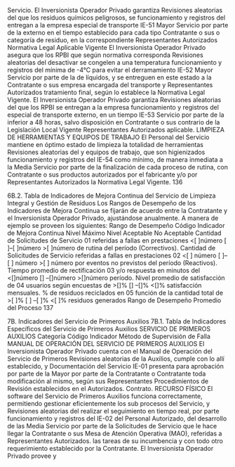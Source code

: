 Servicio.
El Inversionista Operador Privado garantiza
Revisiones aleatorias del
que los residuos químicos peligrosos, se
funcionamiento y registros del
entregan a la empresa especial de transporte
IE-51 Mayor Servicio por parte de la
externo en el tiempo establecido para cada tipo
Contratante o sus
o categoría de residuo, en la correspondiente
Representantes Autorizados
Normativa Legal Aplicable Vigente
El Inversionista Operador Privado asegura que
los RPBI que según normativa corresponda
Revisiones aleatorias del
desactivar se congelen a una temperatura
funcionamiento y registros del
mínima de -4°C para evitar el derramamiento
IE-52 Mayor Servicio por parte de la
de líquidos, y se entreguen en este estado a la
Contratante o sus
empresa encargada del transporte y
Representantes Autorizados
tratamiento final, según lo establece la
Normativa Legal Vigente.
El Inversionista Operador Privado garantiza
Revisiones aleatorias del
que los RPBI se entregan a la empresa
funcionamiento y registros del
especial de transporte externo, en un tiempo
IE-53 Servicio por parte de la
inferior a 48 horas, salvo disposición en
Contratante o sus
contrario de la Legislación Local Vigente
Representantes Autorizados
aplicable.
LIMPIEZA DE HERRAMIENTAS Y EQUIPOS DE TRABAJO
El Personal del Servicio mantiene en óptimo
estado de limpieza la totalidad de herramientas Revisiones aleatorias del
y equipos de trabajo, que son higienizados funcionamiento y registros del
IE-54 como mínimo, de manera inmediata a la Media Servicio por parte de la
finalización de cada proceso de rutina, con Contratante o sus
productos autorizados por el fabricante y/o por Representantes Autorizados
la Normativa Legal Vigente.
136

6B.2. Tabla de Indicadores de Mejora Continua del Servicio de Limpieza Integral y Gestión de
Residuos
Los Rangos de Desempeño de los Indicadores de Mejora Continua se fijarán de acuerdo entre la
Contratante y el Inversionista Operador Privado, ajustándose anualmente.
A manera de ejemplo se proveen los siguientes:
Rango de Desempeño
Código Indicador de Mejora Continua
Nivel Máximo Nivel Aceptable No Aceptable
Cantidad de Solicitudes de Servicio
01 referidas a fallas en prestaciones <[ ]número [ ]–[ ]número >[ ]número
de rutina del período (Correctivos).
Cantidad de Solicitudes de Servicio
referidas a fallas en prestaciones
02 <[ ] número [ ]–[ ] número >[ ] número
por eventos no previstos del
período (Reactivos).
Tiempo promedio de rectificación
03 y/o respuesta en minutos del <[]número [] –[]número >[]número
período.
Nivel promedio de satisfacción de
04 usuarios según encuestas de >[]% [] –[]% <[]%
satisfacción mensuales.
% de residuos reciclados en
05 función de la cantidad total de >[ ]% [ ] –[ ]% <[ ]%
residuos generados
Rango de Desempeño Promedio del
Proceso
137

7B. Indicadores del Servicio de Primeros Auxilios
7B.1. Tabla de Indicadores Específicos del Servicio de Primeros Auxilios
SERVICIO DE PRIMEROS AUXILIOS
Categoría
Código Indicador Método de Supervisión
de Falla
MANUAL DE OPERACIÓN DEL SERVICIO DE PRIMEROS AUXILIOS
El Inversionista Operador Privado cuenta con el
Manual de Operación del Servicio de Primeros Revisiones aleatorias de la
Auxilios, cumple con lo allí establecido, y Documentación del Servicio
IE-01 presenta para aprobación por parte de la Mayor por parte de la Contratante o
Contratante toda modificación al mismo, según sus Representantes
Procedimientos de Revisión establecidos en el Autorizados.
Contrato.
RECURSO FÍSICO
El software del Servicio de Primeros Auxilios
funciona correctamente, permitiendo gestionar
eficientemente los sub procesos del Servicio, y Revisiones aleatorias del
realizar el seguimiento en tiempo real, por parte funcionamiento y registros del
IE-02 del Personal Autorizado, del desarrollo de las Media Servicio por parte de la
Solicitudes de Servicio que le hace llegar la Contratante o sus
Mesa de Atención Operativa (MAO), referidas a Representantes Autorizados.
las tareas de su incumbencia y con todo otro
requerimiento establecido por la Contratante.
El Inversionista Operador Privado provee y
